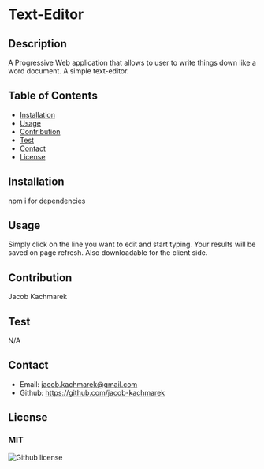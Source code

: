 # Text-Editor
  ## Description
  A Progressive Web application that allows to user to write things down like a word document. A simple text-editor.

  ## Table of Contents

  * [Installation](#installation)
  * [Usage](#usage)
  * [Contribution](#contribution)
  * [Test](#test)
  * [Contact](#contact)
  * [License](#license)

  ## Installation
  npm i for dependencies 

  ## Usage
  Simply click on the line you want to edit and start typing. Your results will be saved on page refresh. Also downloadable for the client side.

  ## Contribution
  Jacob Kachmarek

  ## Test 
  N/A

  ## Contact
  - Email: jacob.kachmarek@gmail.com
  - Github: https://github.com/jacob-kachmarek

  ## License 
  ### MIT
  ![Github license](https://img.shields.io/badge/license-MIT-yellow)

